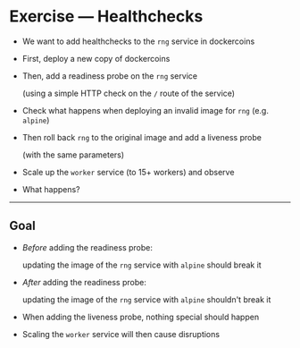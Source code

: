 # Exercise — Healthchecks

- We want to add healthchecks to the `rng` service in dockercoins

- First, deploy a new copy of dockercoins

- Then, add a readiness probe on the `rng` service

  (using a simple HTTP check on the `/` route of the service)

- Check what happens when deploying an invalid image for `rng` (e.g. `alpine`)

- Then roll back `rng` to the original image and add a liveness probe

  (with the same parameters)

- Scale up the `worker` service (to 15+ workers) and observe

- What happens?

---

## Goal

- *Before* adding the readiness probe:

  updating the image of the `rng` service with `alpine` should break it

- *After* adding the readiness probe:

  updating the image of the `rng` service with `alpine` shouldn't break it

- When adding the liveness probe, nothing special should happen

- Scaling the `worker` service will then cause disruptions
